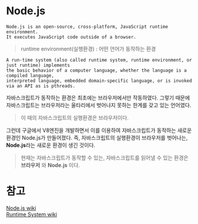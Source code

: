 # Node.js

```
Node.js is an open-source, cross-platform, JavaScript runtime environment. 
It executes JavaScript code outside of a browser. 
```
> runtime environment(실행환경) : 어떤 언어가 동작하는 환경

```
A run-time system (also called runtime system, runtime environment, or just runtime) implements 
the basic behavior of a computer language, whether the language is a compiled language, 
interpreted language, embedded domain-specific language, or is invoked via an API as is pthreads.
```

자바스크립트가 동작하는 환경은 최초에는 브라우저에서만 작동하였다. 그렇기 때문에 자바스크립트는 브라우저라는 울타리에서 벗어나지 못하는 한계를 갖고 있는 언어였다. 
> 이 때의 자바스크립트의 실행환경은 브라우저이다. 

 그런데 구글에서 V8엔진을 개발하면서 이를 이용하여 자바스크립트가 동작하는 새로운 환경인 Node.js가 만들어졌다. 즉, 자바스크립트의 실행환경이 브라우저를 벗어나는, **Node.js**라는 새로운 환경이 생긴 것이다.  

> 현재는 자바스크립트가 동작할 수 있는, 자바스크립트를 읽어낼 수 있는 환경은 **브라우저** 와 **Node.js** 이다. 




# 참고
[Node.js wiki](https://en.wikipedia.org/wiki/Node.js)
<br>
[Runtime System wiki](https://en.wikipedia.org/wiki/Runtime_system)
